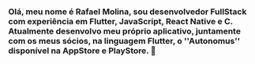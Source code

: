 ### Olá, meu nome é Rafael Molina, sou desenvolvedor FullStack com experiência em Flutter, JavaScript, React Native e C. Atualmente desenvolvo meu próprio aplicativo, juntamente com os meus sócios, na linguagem Flutter, o ''Autonomus'' disponível na AppStore e PlayStore. 👋

<!--
**rafamolina1/rafamolina1** is a ✨ _special_ ✨ repository because its `README.md` (this file) appears on your GitHub profile.

Here are some ideas to get you started:

- 🔭 I’m currently working on ...
- 🌱 I’m currently learning ...
- 👯 I’m looking to collaborate on ...
- 🤔 I’m looking for help with ...
- 💬 Ask me about ...
- 📫 How to reach me: ...
- 😄 Pronouns: ...
- ⚡ Fun fact: ...
-->

